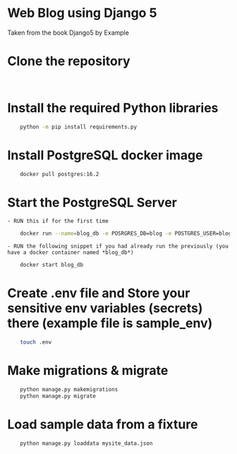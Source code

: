 # Web Blog using Django 5
Taken from the book Django5 by Example

# Clone the repository
```
    
```

# Install the required Python libraries
```bash
    python -m pip install requirements.py
```

# Install PostgreSQL docker image
```bash
    docker pull postgres:16.2
```

# Start the PostgreSQL Server 
    - RUN this if for the first time
```bash
    docker run --name=blog_db -e POSRGRES_DB=blog -e POSTGRES_USER=blog -e POSTGRES_PASSWORD=xxxxx -p 5432:5432 -d postgres:16.2
```
    - RUN the following snippet if you had already run the previously (you have a docker container named *blog_db*)
```bash
    docker start blog_db
```

# Create .env file and Store your sensitive env variables (secrets) there (example file is sample_env)
```bash
    touch .env
```

# Make migrations & migrate
```bash
    python manage.py makemigrations
    python manage.py migrate
```

# Load sample data from a fixture 
```bash
    python manage.py loaddata mysite_data.json
```
